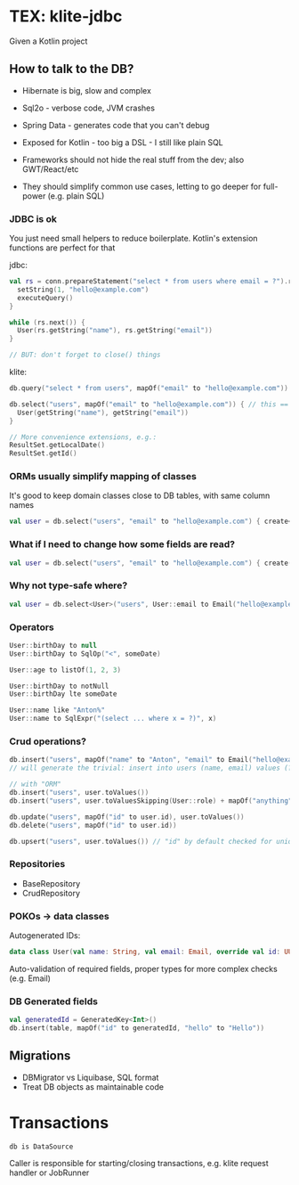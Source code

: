 # TEX: klite-jdbc

Given a Kotlin project

## How to talk to the DB?

* Hibernate is big, slow and complex
* Sql2o - verbose code, JVM crashes
* Spring Data - generates code that you can't debug
* Exposed for Kotlin - too big a DSL - I still like plain SQL

* Frameworks should not hide the real stuff from the dev; also GWT/React/etc
* They should simplify common use cases, letting to go deeper for full-power (e.g. plain SQL)

### JDBC is ok

You just need small helpers to reduce boilerplate.
Kotlin's extension functions are perfect for that

jdbc:
```kotlin
val rs = conn.prepareStatement("select * from users where email = ?").run {
  setString(1, "hello@example.com")
  executeQuery()
}

while (rs.next()) {
  User(rs.getString("name"), rs.getString("email"))
}

// BUT: don't forget to close() things
```

klite:
```kotlin
db.query("select * from users", mapOf("email" to "hello@example.com"))

db.select("users", mapOf("email" to "hello@example.com")) { // this == ResultSet
  User(getString("name"), getString("email"))
}

// More convenience extensions, e.g.:
ResultSet.getLocalDate()
ResultSet.getId()
```

### ORMs usually simplify mapping of classes

It's good to keep domain classes close to DB tables, with same column names

```kotlin
val user = db.select("users", "email" to "hello@example.com") { create<User>() }.first()
```


### What if I need to change how some fields are read?

```kotlin
val user = db.select("users", "email" to "hello@example.com") { create(User::role to Role.BACKOFFICE) }
```

### Why not type-safe where?

```kotlin
val user = db.select<User>("users", User::email to Email("hello@example.com"))
```

### Operators

```kotlin
User::birthDay to null
User::birthDay to SqlOp("<", someDate)

User::age to listOf(1, 2, 3)

User::birthDay to notNull
User::birthDay lte someDate

User::name like "Anton%"
User::name to SqlExpr("(select ... where x = ?)", x)
```

### Crud operations?

```kotlin
db.insert("users", mapOf("name" to "Anton", "email" to Email("hello@example.com")))
// will generate the trivial: insert into users (name, email) values (?, ?)

// with "ORM"
db.insert("users", user.toValues())
db.insert("users", user.toValuesSkipping(User::role) + mapOf("anything" to "else"))

db.update("users", mapOf("id" to user.id), user.toValues())
db.delete("users", mapOf("id" to user.id))

db.upsert("users", user.toValues()) // "id" by default checked for uniqueness
```

### Repositories

* BaseRepository
* CrudRepository

### POKOs -> data classes

Autogenerated IDs:

```kotlin
data class User(val name: String, val email: Email, override val id: UUID = randomUUID()): Entity
```

Auto-validation of required fields, proper types for more complex checks (e.g. Email)

### DB Generated fields

```kotlin
val generatedId = GeneratedKey<Int>()
db.insert(table, mapOf("id" to generatedId, "hello" to "Hello"))
```

## Migrations

* DBMigrator vs Liquibase, SQL format
* Treat DB objects as maintainable code

# Transactions

`db is DataSource`

Caller is responsible for starting/closing transactions, e.g. klite request handler or JobRunner
